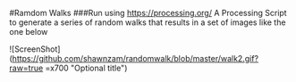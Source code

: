 #Ramdom Walks
###Run using https://processing.org/
A Processing Script to generate a series of random walks that results in a set of images like the one below

![ScreenShot](https://github.com/shawnzam/randomwalk/blob/master/walk2.gif?raw=true =x700  "Optional title")
